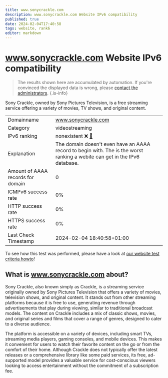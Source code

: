 ```yaml
---
title: www.sonycrackle.com
description: www.sonycrackle.com Website IPv6 compatibility
published: true
date: 2024-02-04T17:40:58
tags: website, rank6
editor: markdown
---
```


# www.sonycrackle.com Website IPv6 compatibility

> The results shown here are accumulated by automation. If you're convinced the displayed data is wrong, please [contact the administrators](/howto/chat). 
{.is-info}

Sony Crackle, owned by Sony Pictures Television, is a free streaming service offering a variety of movies, TV shows, and original content.


|   |   |
| - | - |
| Domainname | www.sonycrackle.com
| Category | videostreaming |
| IPv6 ranking | nonexistent :x: [🔗](/howto/ranking) |
| Explanation | The domain doesn't even have an AAAA record to begin with. The is the worst ranking a webite can get in the IPv6 database. |
| Amount of AAAA records for domain | 0 |
| ICMPv6 success rate | 0%|
| HTTP success rate | 0% |
| HTTPS success rate | 0% |
| Last Check Timestamp | 2024-02-04 18:40:58+01:00 |

To see how this test was performed, please have a look at [our website test criteria howto](/howto/testcriteria/website)!


## What is www.sonycrackle.com about?
Sony Crackle, also known simply as Crackle, is a streaming service originally owned by Sony Pictures Television that offers a variety of movies, television shows, and original content. It stands out from other streaming platforms because it is free to use, generating revenue through advertisements that play during viewing, similar to traditional broadcast models. The content on Crackle includes a mix of classic shows, movies, and original series and films that cover a range of genres, designed to cater to a diverse audience.

The platform is accessible on a variety of devices, including smart TVs, streaming media players, gaming consoles, and mobile devices. This makes it convenient for users to watch their favorite content on the go or from the comfort of their home. Although Crackle does not typically offer the latest releases or a comprehensive library like some paid services, its free, ad-supported model provides a valuable service for cost-conscious viewers looking to access entertainment without the commitment of a subscription fee.



